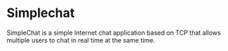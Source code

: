 # Simplechat
SimpleChat is a simple Internet chat application based on TCP that allows multiple users to chat in real time at the same time.
